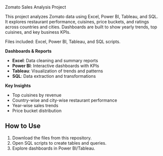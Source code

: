 Zomato Sales Analysis Project

This project analyzes Zomato data using Excel, Power BI, Tableau, and SQL.
It explores restaurant performance, cuisines, price buckets, and ratings across countries and cities.
Dashboards are built to show yearly trends, top cuisines, and key business KPIs.

 Files included: Excel, Power BI, Tableau, and SQL scripts.

 **Dashboards & Reports**
- **Excel**: Data cleaning and summary reports  
- **Power BI**: Interactive dashboards with KPIs  
- **Tableau**: Visualization of trends and patterns  
- **SQL**: Data extraction and transformations  

**Key Insights**
- Top cuisines by revenue  
- Country-wise and city-wise restaurant performance  
- Year-wise sales trends  
- Price bucket distribution  

## How to Use
1. Download the files from this repository.  
2. Open SQL scripts to create tables and queries.  
3. Explore dashboards in Power BI/Tableau.  

